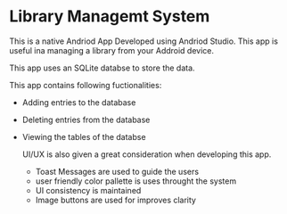 # Library Managemt System

This is a native Andriod App Developed using Andriod Studio.
This app is useful ina managing a library from your Addroid device.

This app uses an SQLite databse to store the data. 

This app contains following fuctionalities:
- Adding entries to the database
- Deleting entries from the database
- Viewing the tables of the databse

  UI/UX is also given a great consideration when developing this app.
  - Toast Messages are used to guide the users
  - user friendly color pallette is uses throught the system
  - UI consistency is maintained
  - Image buttons are used for improves clarity

